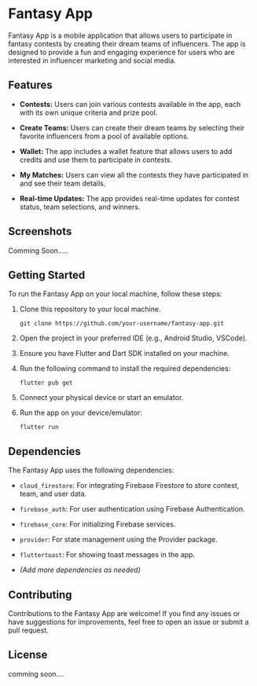# Fantasy App

Fantasy App is a mobile application that allows users to participate in fantasy contests by creating their dream teams of influencers. The app is designed to provide a fun and engaging experience for users who are interested in influencer marketing and social media.

## Features

- **Contests:** Users can join various contests available in the app, each with its own unique criteria and prize pool.

- **Create Teams:** Users can create their dream teams by selecting their favorite influencers from a pool of available options.

- **Wallet:** The app includes a wallet feature that allows users to add credits and use them to participate in contests.

- **My Matches:** Users can view all the contests they have participated in and see their team details.

- **Real-time Updates:** The app provides real-time updates for contest status, team selections, and winners.

## Screenshots

Comming Soon.....

## Getting Started

To run the Fantasy App on your local machine, follow these steps:

1. Clone this repository to your local machine.
   ```
   git clone https://github.com/your-username/fantasy-app.git
   ```

2. Open the project in your preferred IDE (e.g., Android Studio, VSCode).

3. Ensure you have Flutter and Dart SDK installed on your machine.

4. Run the following command to install the required dependencies:
   ```
   flutter pub get
   ```

5. Connect your physical device or start an emulator.

6. Run the app on your device/emulator:
   ```
   flutter run
   ```

## Dependencies

The Fantasy App uses the following dependencies:

- `cloud_firestore`: For integrating Firebase Firestore to store contest, team, and user data.

- `firebase_auth`: For user authentication using Firebase Authentication.

- `firebase_core`: For initializing Firebase services.

- `provider`: For state management using the Provider package.

- `fluttertoast`: For showing toast messages in the app.

- _(Add more dependencies as needed)_

## Contributing

Contributions to the Fantasy App are welcome! If you find any issues or have suggestions for improvements, feel free to open an issue or submit a pull request.

## License

comming soon....
